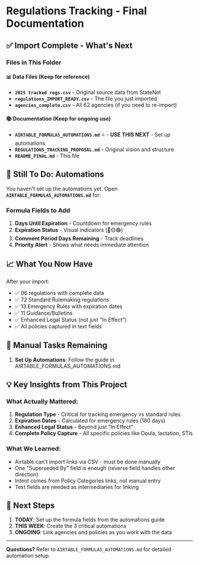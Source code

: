 # Regulations Tracking - Final Documentation

## ✅ Import Complete - What's Next

### Files in This Folder

#### 📊 Data Files (Keep for reference)
- **`2025 tracked regs.csv`** - Original source data from StateNet
- **`regulations_IMPORT_READY.csv`** - The file you just imported
- **`agencies_complete.csv`** - All 62 agencies (if you need to re-import)

#### 📚 Documentation (Keep for ongoing use)
- **`AIRTABLE_FORMULAS_AUTOMATIONS.md`** ⭐ - **USE THIS NEXT** - Set up automations
- **`REGULATIONS_TRACKING_PROPOSAL.md`** - Original vision and structure
- **`README_FINAL.md`** - This file

## 🤖 Still To Do: Automations

You haven't set up the automations yet. Open **`AIRTABLE_FORMULAS_AUTOMATIONS.md`** for:

### Formula Fields to Add
1. **Days Until Expiration** - Countdown for emergency rules
2. **Expiration Status** - Visual indicators (🔴🟡🟢)
3. **Comment Period Days Remaining** - Track deadlines
4. **Priority Alert** - Shows what needs immediate attention

## 📈 What You Now Have

After your import:
- ✅ 96 regulations with complete data
- ✅ 72 Standard Rulemaking regulations
- ✅ 13 Emergency Rules with expiration dates
- ✅ 11 Guidance/Bulletins
- ✅ Enhanced Legal Status (not just "In Effect")
- ✅ All policies captured in text fields

## 🔗 Manual Tasks Remaining

1. **Set Up Automations**: Follow the guide in AIRTABLE_FORMULAS_AUTOMATIONS.md

## 💡 Key Insights from This Project

### What Actually Mattered:
1. **Regulation Type** - Critical for tracking emergency vs standard rules
2. **Expiration Dates** - Calculated for emergency rules (180 days)
3. **Enhanced Legal Status** - Beyond just "In Effect"
4. **Complete Policy Capture** - All specific policies like Doula, lactation, STIs

### What We Learned:
- Airtable can't import links via CSV - must be done manually
- One "Superseded By" field is enough (reverse field handles other direction)
- Intent comes from Policy Categories links, not manual entry
- Text fields are needed as intermediaries for linking

## 🚀 Next Steps

1. **TODAY**: Set up the formula fields from the automations guide
2. **THIS WEEK**: Create the 3 critical automations
3. **ONGOING**: Link agencies and policies as you work with the data

---

**Questions?** Refer to `AIRTABLE_FORMULAS_AUTOMATIONS.md` for detailed automation setup.